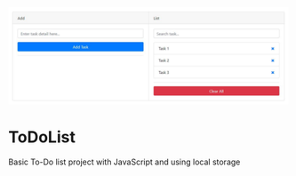 ![alt text](https://github.com/hamdicatal/ToDoList/blob/master/screens/todolist.JPG)
# ToDoList
Basic To-Do list project with JavaScript and using local storage
